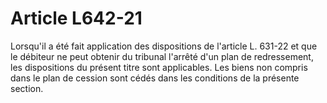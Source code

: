 # Article L642-21

Lorsqu'il a été fait application des dispositions de l'article L. 631-22 et que le débiteur ne peut obtenir du tribunal l'arrêté d'un plan de redressement, les dispositions du présent titre sont applicables. Les biens non compris dans le plan de cession sont cédés dans les conditions de la présente section.
